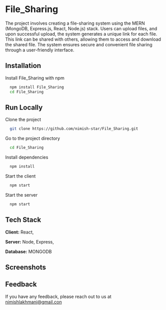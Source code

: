 # File_Sharing

The project involves creating a file-sharing system using the MERN (MongoDB, Express.js, React, Node.js) stack. Users can upload files, and upon successful upload, the system generates a unique link for each file. This link can be shared with others, allowing them to access and download the shared file. The system ensures secure and convenient file sharing through a user-friendly interface.


## Installation

Install File_Sharing with npm

```bash
  npm install File_Sharing
  cd File_Sharing
```


## Run Locally

Clone the project

```bash
  git clone https://github.com/nimish-star/File_Sharing.git
```

Go to the project directory

```bash
  cd File_Sharing
```

Install dependencies

```bash
  npm install
```

Start the client

```bash
  npm start
```

Start the server

```bash
  npm start
```



## Tech Stack

**Client:** React, 

**Server:** Node, Express,

**Database:** MONGODB 



## Screenshots




    

## Feedback

If you have any feedback, please reach out to us at nimishlakhmani@gmail.con




